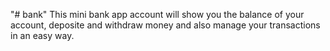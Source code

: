"# bank" 
This mini bank app account will show you the balance of your account, deposite and withdraw money and also manage your transactions in an easy way.
